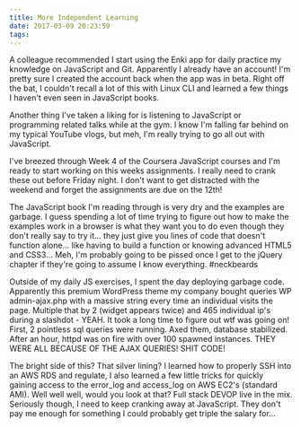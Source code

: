 ```yaml
---
title: More Independent Learning
date: 2017-03-09 20:23:59
tags:
---
```

A colleague recommended I start using the Enki app for daily practice my knowledge on JavaScript and Git. Apparently I already have an account! I'm pretty sure I created the account back when the app was in beta. Right off the bat, I couldn't recall a lot of this with Linux CLI and learned a few things I haven't even seen in JavaScript books.

Another thing I've taken a liking for is listening to JavaScript or programming related talks while at the gym. I know I'm falling far behind on my typical YouTube vlogs, but meh, I'm really trying to go all out with JavaScript.

I've breezed through Week 4 of the Coursera JavaScript courses and I'm ready to start working on this weeks assignments. I really need to crank these out before Friday night. I don't want to get distracted with the weekend and forget the assignments are due on the 12th!

The JavaScript book I'm reading through is very dry and the examples are garbage. I guess spending a lot of time trying to figure out how to make the examples work in a browser is what they want you to do even though they don't really say to try it... they just give you lines of code that doesn't function alone... like having to build a function or knowing advanced HTML5 and CSS3... Meh, I'm probably going to be pissed once I get to the jQuery chapter if they're going to assume I know everything. #neckbeards

Outside of my daily JS exercises, I spent the day deploying garbage code. Apparently this premium WordPress theme my company bought queries WP admin-ajax.php with a massive string every time an individual visits the page. Multiple that by 2 (widget appears twice) and 465 individual ip's during a slashdot - YEAH. It took a long time to figure out wtf was going on! First, 2 pointless sql queries were running. Axed them, database stabilized. After an hour, httpd was on fire with over 100 spawned instances. THEY WERE ALL BECAUSE OF THE AJAX QUERIES! SHIT CODE!

The bright side of this? That silver lining? I learned how to properly SSH into an AWS RDS and regulate, I also learned a few little tricks for quickly gaining access to the error_log and access_log on AWS EC2's (standard AMI). Well well well, would you look at that? Full stack DEVOP live in the mix. Seriously though, I need to keep cranking away at JavaScript. They don't pay me enough for something I could probably get triple the salary for...
